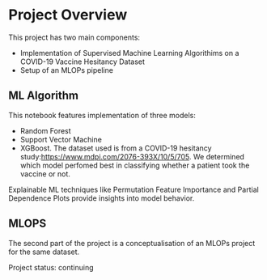 # Project Overview

This project has two main components:
- Implementation of Supervised Machine Learning Algorithims on a COVID-19 Vaccine Hesitancy Dataset
- Setup of an MLOPs pipeline

## ML Algorithm
This notebook features implementation of three models: 
- Random Forest
- Support Vector Machine
- XGBoost.
The dataset used is from a COVID-19 hesitancy study:https://www.mdpi.com/2076-393X/10/5/705.
We determined which model perfomed best in classifying whether a patient took the vaccine or not.

Explainable ML techniques like Permutation Feature Importance and Partial Dependence Plots provide insights into model behavior.

## MLOPS
The second part of the project is a conceptualisation of an MLOPs project for the same dataset.

Project status: continuing